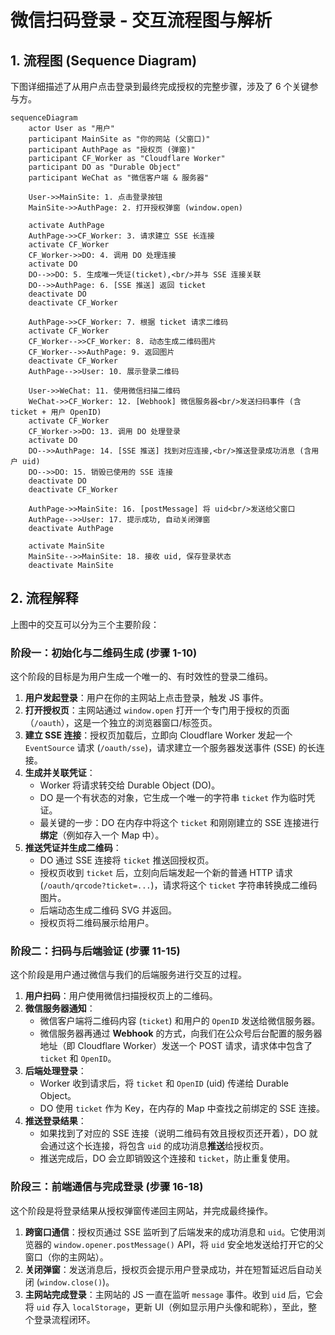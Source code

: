 # 微信扫码登录 - 交互流程图与解析

## 1. 流程图 (Sequence Diagram)

下图详细描述了从用户点击登录到最终完成授权的完整步骤，涉及了 6 个关键参与方。

```mermaid
sequenceDiagram
    actor User as "用户"
    participant MainSite as "你的网站 (父窗口)"
    participant AuthPage as "授权页 (弹窗)"
    participant CF_Worker as "Cloudflare Worker"
    participant DO as "Durable Object"
    participant WeChat as "微信客户端 & 服务器"

    User->>MainSite: 1. 点击登录按钮
    MainSite->>AuthPage: 2. 打开授权弹窗 (window.open)

    activate AuthPage
    AuthPage->>CF_Worker: 3. 请求建立 SSE 长连接
    activate CF_Worker
    CF_Worker->>DO: 4. 调用 DO 处理连接
    activate DO
    DO-->>DO: 5. 生成唯一凭证(ticket),<br/>并与 SSE 连接关联
    DO-->>AuthPage: 6. [SSE 推送] 返回 ticket
    deactivate DO
    deactivate CF_Worker

    AuthPage->>CF_Worker: 7. 根据 ticket 请求二维码
    activate CF_Worker
    CF_Worker-->>CF_Worker: 8. 动态生成二维码图片
    CF_Worker-->>AuthPage: 9. 返回图片
    deactivate CF_Worker
    AuthPage-->>User: 10. 展示登录二维码

    User->>WeChat: 11. 使用微信扫描二维码
    WeChat->>CF_Worker: 12. [Webhook] 微信服务器<br/>发送扫码事件 (含 ticket + 用户 OpenID)
    activate CF_Worker
    CF_Worker->>DO: 13. 调用 DO 处理登录
    activate DO
    DO-->>AuthPage: 14. [SSE 推送] 找到对应连接,<br/>推送登录成功消息 (含用户 uid)
    DO-->>DO: 15. 销毁已使用的 SSE 连接
    deactivate DO
    deactivate CF_Worker

    AuthPage->>MainSite: 16. [postMessage] 将 uid<br/>发送给父窗口
    AuthPage-->>User: 17. 提示成功, 自动关闭弹窗
    deactivate AuthPage

    activate MainSite
    MainSite-->>MainSite: 18. 接收 uid, 保存登录状态
    deactivate MainSite
```

## 2. 流程解释

上图中的交互可以分为三个主要阶段：

### 阶段一：初始化与二维码生成 (步骤 1-10)

这个阶段的目标是为用户生成一个唯一的、有时效性的登录二维码。

1.  **用户发起登录**：用户在你的主网站上点击登录，触发 JS 事件。
2.  **打开授权页**：主网站通过 `window.open` 打开一个专门用于授权的页面（`/oauth`），这是一个独立的浏览器窗口/标签页。
3.  **建立 SSE 连接**：授权页加载后，立即向 Cloudflare Worker 发起一个 `EventSource` 请求 (`/oauth/sse`)，请求建立一个服务器发送事件 (SSE) 的长连接。
4.  **生成并关联凭证**：
    *   Worker 将请求转交给 Durable Object (DO)。
    *   DO 是一个有状态的对象，它生成一个唯一的字符串 `ticket` 作为临时凭证。
    *   最关键的一步：DO 在内存中将这个 `ticket` 和刚刚建立的 SSE 连接进行**绑定**（例如存入一个 Map 中）。
5.  **推送凭证并生成二维码**：
    *   DO 通过 SSE 连接将 `ticket` 推送回授权页。
    *   授权页收到 `ticket` 后，立刻向后端发起一个新的普通 HTTP 请求 (`/oauth/qrcode?ticket=...`)，请求将这个 `ticket` 字符串转换成二维码图片。
    *   后端动态生成二维码 SVG 并返回。
    *   授权页将二维码展示给用户。

### 阶段二：扫码与后端验证 (步骤 11-15)

这个阶段是用户通过微信与我们的后端服务进行交互的过程。

1.  **用户扫码**：用户使用微信扫描授权页上的二维码。
2.  **微信服务器通知**：
    *   微信客户端将二维码内容 (`ticket`) 和用户的 `OpenID` 发送给微信服务器。
    *   微信服务器再通过 **Webhook** 的方式，向我们在公众号后台配置的服务器地址（即 Cloudflare Worker）发送一个 POST 请求，请求体中包含了 `ticket` 和 `OpenID`。
3.  **后端处理登录**：
    *   Worker 收到请求后，将 `ticket` 和 `OpenID` (uid) 传递给 Durable Object。
    *   DO 使用 `ticket` 作为 Key，在内存的 Map 中查找之前绑定的 SSE 连接。
4.  **推送登录结果**：
    *   如果找到了对应的 SSE 连接（说明二维码有效且授权页还开着），DO 就会通过这个长连接，将包含 `uid` 的成功消息**推送**给授权页。
    *   推送完成后，DO 会立即销毁这个连接和 `ticket`，防止重复使用。

### 阶段三：前端通信与完成登录 (步骤 16-18)

这个阶段是将登录结果从授权弹窗传递回主网站，并完成最终操作。

1.  **跨窗口通信**：授权页通过 SSE 监听到了后端发来的成功消息和 `uid`。它使用浏览器的 `window.opener.postMessage()` API，将 `uid` 安全地发送给打开它的父窗口（你的主网站）。
2.  **关闭弹窗**：发送消息后，授权页会提示用户登录成功，并在短暂延迟后自动关闭 (`window.close()`)。
3.  **主网站完成登录**：主网站的 JS 一直在监听 `message` 事件。收到 `uid` 后，它会将 `uid` 存入 `localStorage`，更新 UI（例如显示用户头像和昵称），至此，整个登录流程闭环。

